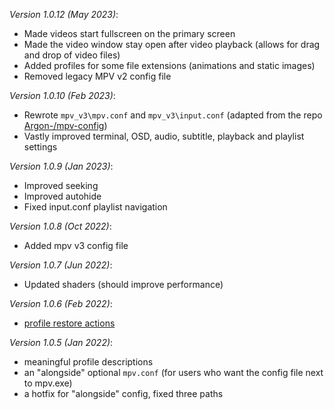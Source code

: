 
_Version 1.0.12 (May 2023)_:
- Made videos start fullscreen on the primary screen
- Made the video window stay open after video playback (allows for drag and drop of video files)
- Added profiles for some file extensions (animations and static images)
- Removed legacy MPV v2 config file

_Version 1.0.10 (Feb 2023)_:
- Rewrote `mpv_v3\mpv.conf` and `mpv_v3\input.conf` (adapted from the repo [Argon-/mpv-config](https://github.com/Argon-/mpv-config))
- Vastly improved terminal, OSD, audio, subtitle, playback and playlist settings

_Version 1.0.9 (Jan 2023)_:
- Improved seeking
- Improved autohide
- Fixed input.conf playlist navigation

_Version 1.0.8 (Oct 2022)_:
- Added mpv v3 config file

_Version 1.0.7 (Jun 2022)_:
- Updated shaders (should improve performance)

_Version 1.0.6 (Feb 2022)_:
- [profile restore actions](https://mpv.io/manual/stable/#configuration-files-copy-equal)

_Version 1.0.5 (Jan 2022)_:
- meaningful profile descriptions
- an "alongside" optional `mpv.conf` (for users who want the config file next to mpv.exe)
- a hotfix for "alongside" config, fixed three paths
